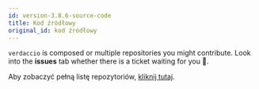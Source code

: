 ```yaml
---
id: version-3.8.6-source-code
title: Kod źródłowy
original_id: kod źródłowy
---
```

`verdaccio` is composed or multiple repositories you might contribute. Look into the **issues** tab whether there is a ticket waiting for you 🤠.

Aby zobaczyć pełną listę repozytoriów, [kliknij tutaj](https://github.com/verdaccio/verdaccio/wiki/Repositories).